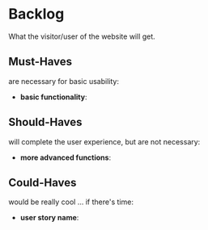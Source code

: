 # Backlog

What the visitor/user of the website will get.

## Must-Haves

are necessary for basic usability:

- **basic functionality**:

## Should-Haves

will complete the user experience, but are not necessary:

- **more advanced functions**: 

## Could-Haves

would be really cool ... if there's time:

- **user story name**: 